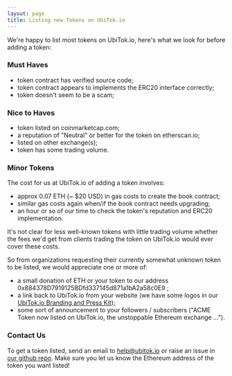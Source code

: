 ```yaml
---
layout: page
title: Listing new Tokens on UbiTok.io
---
```


We're happy to list most tokens on UbiTok.io, here's what we look for before adding a token:

### Must Haves

- token contract has verified source code;
- token contract appears to implements the ERC20 interface correctly;
- token doesn't seem to be a scam;

### Nice to Haves

- token listed on coinmarketcap.com;
- a reputation of "Neutral" or better for the token on etherscan.io;
- listed on other exchange(s);
- token has some trading volume.

### Minor Tokens

The cost for us at UbiTok.io of adding a token involves:
 - approx 0.07 ETH (~ $20 USD) in gas costs to create the book contract;
 - similar gas costs again when/if the book contract needs upgrading;
 - an hour or so of our time to check the token's reputation and ERC20 implementation.

It's not clear for less well-known tokens with little trading volume whether the fees we'd get from clients trading the token on UbiTok.io would ever cover these costs.

So from organizations requesting their currently somewhat unknown token to be listed, we would appreciate one or more of:
 - a small donation of ETH or your token to our address 0x884378D7919125BDfd337145d871a1bA2a58c0E9 ;
 - a link back to UbiTok.io from your website (we have some logos in our [UbiTok.io Branding and Press Kit](../../img/ubitok-branding-press-kit.zip));
 - some sort of announcement to your followers / subscribers ("ACME Token now listed on UbiTok.io, the unstoppable Ethereum exchange ...").

### Contact Us

To get a token listed, send an email to help@ubitok.io or raise an issue in [our github repo](https://github.com/bonnag/ubitok.io). Make sure you let us know the Ethereum address of the token you want listed!
